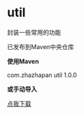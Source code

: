 # util
封装一些常用的功能

已发布到Maven中央仓库

**使用Maven**

<dependency>
    <groupId>com.zhazhapan</groupId>
    <artifactId>util</artifactId>
    <version>1.0.0</version>
</dependency>

**或手动导入**

[点我下载](http://oq3iwfipo.bkt.clouddn.com/tools/zhazhapan/util.jar)

